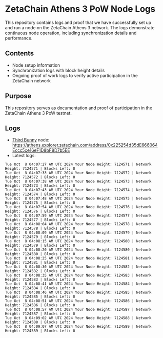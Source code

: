 # ZetaChain Athens 3 PoW Node Logs
This repository contains logs and proof that we have successfully set up and run a node on the ZetaChain Athens 3 network. The logs demonstrate continuous node operation, including synchronization details and performance.

## Contents
- Node setup information
- Synchronization logs with block height details
- Ongoing proof of work logs to verify active participation in the ZetaChain network

## Purpose
This repository serves as documentation and proof of participation in the ZetaChain Athens 3 PoW testnet.

## Logs

- [Third Bunny](https://thirdbunny.xyz/) node: https://athens.explorer.zetachain.com/address/0x225254d35dE666064Eccc5ce16eF1D8bF8D7b5EE
- Latest logs:
```
Tue Oct  8 04:07:27 AM UTC 2024 Your Node Height: 7124571 | Network Height: 7124571 | Blocks Left: 0
Tue Oct  8 04:07:33 AM UTC 2024 Your Node Height: 7124572 | Network Height: 7124572 | Blocks Left: 0
Tue Oct  8 04:07:38 AM UTC 2024 Your Node Height: 7124573 | Network Height: 7124573 | Blocks Left: 0
Tue Oct  8 04:07:43 AM UTC 2024 Your Node Height: 7124574 | Network Height: 7124574 | Blocks Left: 0
Tue Oct  8 04:07:48 AM UTC 2024 Your Node Height: 7124575 | Network Height: 7124575 | Blocks Left: 0
Tue Oct  8 04:07:54 AM UTC 2024 Your Node Height: 7124576 | Network Height: 7124576 | Blocks Left: 0
Tue Oct  8 04:07:59 AM UTC 2024 Your Node Height: 7124577 | Network Height: 7124577 | Blocks Left: 0
Tue Oct  8 04:08:04 AM UTC 2024 Your Node Height: 7124578 | Network Height: 7124578 | Blocks Left: 0
Tue Oct  8 04:08:09 AM UTC 2024 Your Node Height: 7124579 | Network Height: 7124579 | Blocks Left: 0
Tue Oct  8 04:08:15 AM UTC 2024 Your Node Height: 7124580 | Network Height: 7124579 | Blocks Left: 0
Tue Oct  8 04:08:20 AM UTC 2024 Your Node Height: 7124580 | Network Height: 7124580 | Blocks Left: 0
Tue Oct  8 04:08:25 AM UTC 2024 Your Node Height: 7124581 | Network Height: 7124581 | Blocks Left: 0
Tue Oct  8 04:08:30 AM UTC 2024 Your Node Height: 7124582 | Network Height: 7124582 | Blocks Left: 0
Tue Oct  8 04:08:35 AM UTC 2024 Your Node Height: 7124583 | Network Height: 7124583 | Blocks Left: 0
Tue Oct  8 04:08:41 AM UTC 2024 Your Node Height: 7124584 | Network Height: 7124584 | Blocks Left: 0
Tue Oct  8 04:08:46 AM UTC 2024 Your Node Height: 7124585 | Network Height: 7124585 | Blocks Left: 0
Tue Oct  8 04:08:51 AM UTC 2024 Your Node Height: 7124586 | Network Height: 7124586 | Blocks Left: 0
Tue Oct  8 04:08:57 AM UTC 2024 Your Node Height: 7124587 | Network Height: 7124587 | Blocks Left: 0
Tue Oct  8 04:09:02 AM UTC 2024 Your Node Height: 7124588 | Network Height: 7124588 | Blocks Left: 0
Tue Oct  8 04:09:07 AM UTC 2024 Your Node Height: 7124589 | Network Height: 7124589 | Blocks Left: 0
```
